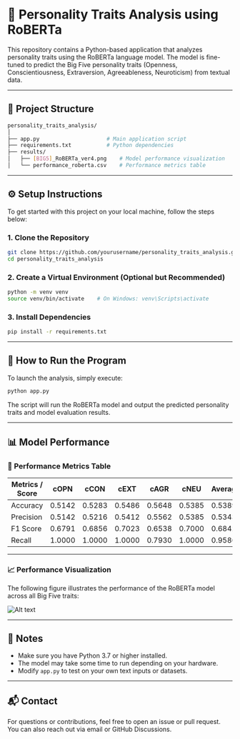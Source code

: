 # 🧠 Personality Traits Analysis using RoBERTa

This repository contains a Python-based application that analyzes personality traits using the RoBERTa language model. The model is fine-tuned to predict the Big Five personality traits (Openness, Conscientiousness, Extraversion, Agreeableness, Neuroticism) from textual data.

---

## 📁 Project Structure

```bash
personality_traits_analysis/
│
├── app.py                     # Main application script
├── requirements.txt           # Python dependencies
├── results/
│   ├── [BIG5]_RoBERTa_ver4.png    # Model performance visualization
│   └── performance_roberta.csv    # Performance metrics table
```

---

## ⚙️ Setup Instructions

To get started with this project on your local machine, follow the steps below:

### 1. Clone the Repository

```bash
git clone https://github.com/yourusername/personality_traits_analysis.git
cd personality_traits_analysis
```

### 2. Create a Virtual Environment (Optional but Recommended)

```bash
python -m venv venv
source venv/bin/activate    # On Windows: venv\Scripts\activate
```

### 3. Install Dependencies

```bash
pip install -r requirements.txt
```

---

## 🚀 How to Run the Program

To launch the analysis, simply execute:

```bash
python app.py
```

The script will run the RoBERTa model and output the predicted personality traits and model evaluation results.

---

## 📊 Model Performance

### 🔢 Performance Metrics Table

| Metrics / Score | cOPN  | cCON  | cEXT  | cAGR  | cNEU  | Average |
|-----------------|-------|-------|-------|-------|-------|---------|
| Accuracy        | 0.5142 | 0.5283 | 0.5486 | 0.5648 | 0.5385 | 0.5389 |
| Precision       | 0.5142 | 0.5216 | 0.5412 | 0.5562 | 0.5385 | 0.5343 |
| F1 Score        | 0.6791 | 0.6856 | 0.7023 | 0.6538 | 0.7000 | 0.6842 |
| Recall          | 1.0000 | 1.0000 | 1.0000 | 0.7930 | 1.0000 | 0.9586 |

---

### 📈 Performance Visualization

The following figure illustrates the performance of the RoBERTa model across all Big Five traits:

![Alt text](results/[BIG5]_RoBERTa_ver4.png)

---

## 📌 Notes

- Make sure you have Python 3.7 or higher installed.
- The model may take some time to run depending on your hardware.
- Modify `app.py` to test on your own text inputs or datasets.

---

## 📬 Contact

For questions or contributions, feel free to open an issue or pull request. You can also reach out via email or GitHub Discussions.
